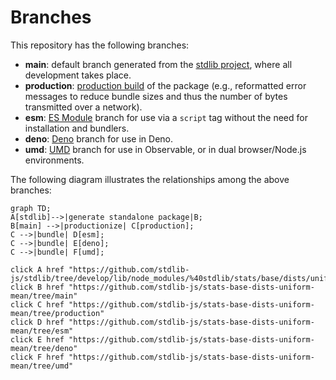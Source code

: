 <!--

@license Apache-2.0

Copyright (c) 2022 The Stdlib Authors.

Licensed under the Apache License, Version 2.0 (the "License");
you may not use this file except in compliance with the License.
You may obtain a copy of the License at

    http://www.apache.org/licenses/LICENSE-2.0

Unless required by applicable law or agreed to in writing, software
distributed under the License is distributed on an "AS IS" BASIS,
WITHOUT WARRANTIES OR CONDITIONS OF ANY KIND, either express or implied.
See the License for the specific language governing permissions and
limitations under the License.

-->

# Branches

This repository has the following branches:

-   **main**: default branch generated from the [stdlib project][stdlib-url], where all development takes place.
-   **production**: [production build][production-url] of the package (e.g., reformatted error messages to reduce bundle sizes and thus the number of bytes transmitted over a network).
-   **esm**: [ES Module][esm-url] branch for use via a `script` tag without the need for installation and bundlers.
-   **deno**: [Deno][deno-url] branch for use in Deno.
-   **umd**: [UMD][umd-url] branch for use in Observable, or in dual browser/Node.js environments.

The following diagram illustrates the relationships among the above branches:

```mermaid
graph TD;
A[stdlib]-->|generate standalone package|B;
B[main] -->|productionize| C[production];
C -->|bundle| D[esm];
C -->|bundle| E[deno];
C -->|bundle| F[umd];

click A href "https://github.com/stdlib-js/stdlib/tree/develop/lib/node_modules/%40stdlib/stats/base/dists/uniform/mean"
click B href "https://github.com/stdlib-js/stats-base-dists-uniform-mean/tree/main"
click C href "https://github.com/stdlib-js/stats-base-dists-uniform-mean/tree/production"
click D href "https://github.com/stdlib-js/stats-base-dists-uniform-mean/tree/esm"
click E href "https://github.com/stdlib-js/stats-base-dists-uniform-mean/tree/deno"
click F href "https://github.com/stdlib-js/stats-base-dists-uniform-mean/tree/umd"
```

[stdlib-url]: https://github.com/stdlib-js/stdlib/tree/develop/lib/node_modules/%40stdlib/stats/base/dists/uniform/mean
[production-url]: https://github.com/stdlib-js/stats-base-dists-uniform-mean/tree/production
[deno-url]: https://github.com/stdlib-js/stats-base-dists-uniform-mean/tree/deno
[umd-url]: https://github.com/stdlib-js/stats-base-dists-uniform-mean/tree/umd
[esm-url]: https://github.com/stdlib-js/stats-base-dists-uniform-mean/tree/esm